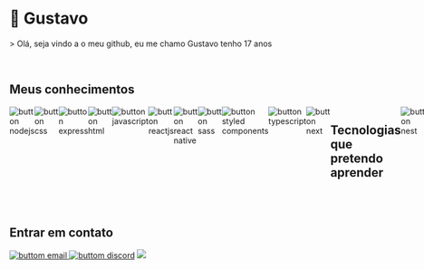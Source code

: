 <h1> 🚀 Gustavo </h1>
> Olá, seja vindo a o meu github, eu me chamo Gustavo tenho 17 anos

<br/><h2> Meus conhecimentos </h2>
<div style="display: flex">
  <img alt="button nodejs" src="https://firebasestorage.googleapis.com/v0/b/my-upload-f9d82.appspot.com/o/buttonNode.svg?alt=media&token=820a5368-162e-46a4-b5c7-984917afab43"/>
<img alt="button css" src="https://firebasestorage.googleapis.com/v0/b/my-upload-f9d82.appspot.com/o/buttonCss.svg?alt=media&token=76598e33-20d7-480d-9e16-44c1561a8107"/>
<img alt="button express" src="https://firebasestorage.googleapis.com/v0/b/my-upload-f9d82.appspot.com/o/buttonExpress.svg?alt=media&token=9bfaf22f-1a22-4dc2-aca9-f7d21549244e"/>
<img alt="button html" src="https://firebasestorage.googleapis.com/v0/b/my-upload-f9d82.appspot.com/o/buttonHtml.svg?alt=media&token=90cd03da-5cc0-402b-922b-b5cafa968244"/>
<img alt="button javascript" src="https://firebasestorage.googleapis.com/v0/b/my-upload-f9d82.appspot.com/o/buttonJavascript.svg?alt=media&token=45a51cd3-ecff-4ea8-9db9-d1b62cdf01c3"/>
<img alt="button reactjs" src="https://firebasestorage.googleapis.com/v0/b/my-upload-f9d82.appspot.com/o/buttonReact.svg?alt=media&token=1b42f701-8c47-40d5-8292-6f94f43892e4"/>
<img alt="button react native" src="https://firebasestorage.googleapis.com/v0/b/my-upload-f9d82.appspot.com/o/buttonReactNative.svg?alt=media&token=a9a1a92d-58bd-409b-b596-7deacb9dd581"/>
<img alt="button sass" src="https://firebasestorage.googleapis.com/v0/b/my-upload-f9d82.appspot.com/o/buttonSass.svg?alt=media&token=d40fade0-5a12-48cc-b49e-5639742fec29"/>
<img alt="button styled components" src="https://firebasestorage.googleapis.com/v0/b/my-upload-f9d82.appspot.com/o/buttonStyledcomponents.svg?alt=media&token=280fcdd0-8557-4508-a5f5-32d195f7bfda"/>
<img alt="button typescript" src="https://firebasestorage.googleapis.com/v0/b/my-upload-f9d82.appspot.com/o/buttonTypescript.svg?alt=media&token=7b6f73f6-e6ab-4197-9fd0-637807a25935"/>
<img alt="button next" src="https://firebasestorage.googleapis.com/v0/b/my-upload-f9d82.appspot.com/o/buttonNext.svg?alt=media&token=927678b5-1767-4947-9410-99c161ce8fc9"/>
<br/><br/> <h2> Tecnologias que pretendo aprender </h2>
<img alt="button nest" src="https://firebasestorage.googleapis.com/v0/b/my-upload-f9d82.appspot.com/o/buttonNest.svg?alt=media&token=6edd9802-c354-42a8-863d-ca4b405694f4">
<img alt="button go lang" src="https://firebasestorage.googleapis.com/v0/b/my-upload-f9d82.appspot.com/o/buttonGolang.svg?alt=media&token=3839e174-df4c-4974-9bac-07cd9272391a"/>
<img alt="button c#" src="https://firebasestorage.googleapis.com/v0/b/my-upload-f9d82.appspot.com/o/buttonC%23.svg?alt=media&token=d044d282-37cf-47fe-814a-91ea6ea513ca">
</div>
<br/><br/> <h2> Entrar em contato </h2>
<a href="mailto:gustavodev84@gmail.com"> <img alt="buttom email" src="https://firebasestorage.googleapis.com/v0/b/my-upload-f9d82.appspot.com/o/buttonEmail.svg?alt=media&token=7aac2ee9-c0a8-4773-8ff5-dc50aa02538b"/>
<a href="https://discord.com/channels/@me"> <img alt="buttom discord" src="https://firebasestorage.googleapis.com/v0/b/my-upload-f9d82.appspot.com/o/buttonDiscord.svg?alt=media&token=9589fd52-0223-4ae3-9c84-d7904e10d2bb"/></a>
<a href="https://www.instagram.com/gustavo_developer"> <img src="https://firebasestorage.googleapis.com/v0/b/my-upload-f9d82.appspot.com/o/buttonInstrgram.svg?alt=media&token=785e5eca-f71c-4169-acfb-f748bcb196f9"/></a>
